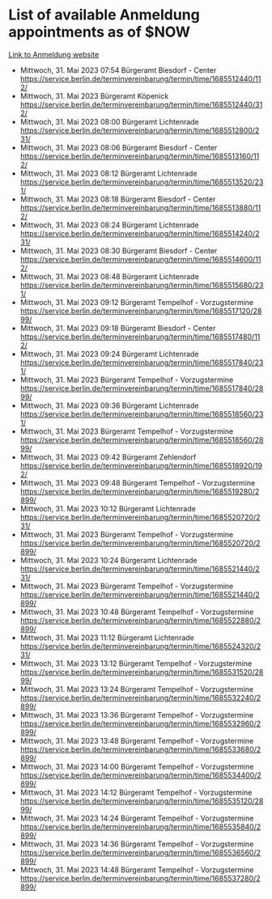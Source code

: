 # List of available Anmeldung appointments as of $NOW
[Link to Anmeldung website](https://service.berlin.de/terminvereinbarung/termin/tag.php?termin=1&anliegen[]=120686&dienstleisterlist=122210,122217,327316,122219,327312,122227,327314,122231,327346,122243,327348,122254,122252,329742,122260,329745,122262,329748,122271,327278,122273,327274,122277,327276,330436,122280,327294,122282,327290,122284,327292,122291,327270,122285,327266,122286,327264,122296,327268,150230,329760,122297,327286,122294,327284,122312,329763,122314,329775,122304,327330,122311,327334,122309,327332,317869,122281,327352,122279,329772,122283,122276,327324,122274,327326,122267,329766,122246,327318,122251,327320,122257,327322,122208,327298,122226,327300&herkunft=http%3A%2F%2Fservice.berlin.de%2Fdienstleistung%2F120686%2F)
- Mittwoch, 31. Mai 2023 07:54 Bürgeramt Biesdorf - Center https://service.berlin.de/terminvereinbarung/termin/time/1685512440/112/
- Mittwoch, 31. Mai 2023  Bürgeramt Köpenick https://service.berlin.de/terminvereinbarung/termin/time/1685512440/312/
- Mittwoch, 31. Mai 2023 08:00 Bürgeramt Lichtenrade https://service.berlin.de/terminvereinbarung/termin/time/1685512800/231/
- Mittwoch, 31. Mai 2023 08:06 Bürgeramt Biesdorf - Center https://service.berlin.de/terminvereinbarung/termin/time/1685513160/112/
- Mittwoch, 31. Mai 2023 08:12 Bürgeramt Lichtenrade https://service.berlin.de/terminvereinbarung/termin/time/1685513520/231/
- Mittwoch, 31. Mai 2023 08:18 Bürgeramt Biesdorf - Center https://service.berlin.de/terminvereinbarung/termin/time/1685513880/112/
- Mittwoch, 31. Mai 2023 08:24 Bürgeramt Lichtenrade https://service.berlin.de/terminvereinbarung/termin/time/1685514240/231/
- Mittwoch, 31. Mai 2023 08:30 Bürgeramt Biesdorf - Center https://service.berlin.de/terminvereinbarung/termin/time/1685514600/112/
- Mittwoch, 31. Mai 2023 08:48 Bürgeramt Lichtenrade https://service.berlin.de/terminvereinbarung/termin/time/1685515680/231/
- Mittwoch, 31. Mai 2023 09:12 Bürgeramt Tempelhof - Vorzugstermine https://service.berlin.de/terminvereinbarung/termin/time/1685517120/2899/
- Mittwoch, 31. Mai 2023 09:18 Bürgeramt Biesdorf - Center https://service.berlin.de/terminvereinbarung/termin/time/1685517480/112/
- Mittwoch, 31. Mai 2023 09:24 Bürgeramt Lichtenrade https://service.berlin.de/terminvereinbarung/termin/time/1685517840/231/
- Mittwoch, 31. Mai 2023  Bürgeramt Tempelhof - Vorzugstermine https://service.berlin.de/terminvereinbarung/termin/time/1685517840/2899/
- Mittwoch, 31. Mai 2023 09:36 Bürgeramt Lichtenrade https://service.berlin.de/terminvereinbarung/termin/time/1685518560/231/
- Mittwoch, 31. Mai 2023  Bürgeramt Tempelhof - Vorzugstermine https://service.berlin.de/terminvereinbarung/termin/time/1685518560/2899/
- Mittwoch, 31. Mai 2023 09:42 Bürgeramt Zehlendorf https://service.berlin.de/terminvereinbarung/termin/time/1685518920/192/
- Mittwoch, 31. Mai 2023 09:48 Bürgeramt Tempelhof - Vorzugstermine https://service.berlin.de/terminvereinbarung/termin/time/1685519280/2899/
- Mittwoch, 31. Mai 2023 10:12 Bürgeramt Lichtenrade https://service.berlin.de/terminvereinbarung/termin/time/1685520720/231/
- Mittwoch, 31. Mai 2023  Bürgeramt Tempelhof - Vorzugstermine https://service.berlin.de/terminvereinbarung/termin/time/1685520720/2899/
- Mittwoch, 31. Mai 2023 10:24 Bürgeramt Lichtenrade https://service.berlin.de/terminvereinbarung/termin/time/1685521440/231/
- Mittwoch, 31. Mai 2023  Bürgeramt Tempelhof - Vorzugstermine https://service.berlin.de/terminvereinbarung/termin/time/1685521440/2899/
- Mittwoch, 31. Mai 2023 10:48 Bürgeramt Tempelhof - Vorzugstermine https://service.berlin.de/terminvereinbarung/termin/time/1685522880/2899/
- Mittwoch, 31. Mai 2023 11:12 Bürgeramt Lichtenrade https://service.berlin.de/terminvereinbarung/termin/time/1685524320/231/
- Mittwoch, 31. Mai 2023 13:12 Bürgeramt Tempelhof - Vorzugstermine https://service.berlin.de/terminvereinbarung/termin/time/1685531520/2899/
- Mittwoch, 31. Mai 2023 13:24 Bürgeramt Tempelhof - Vorzugstermine https://service.berlin.de/terminvereinbarung/termin/time/1685532240/2899/
- Mittwoch, 31. Mai 2023 13:36 Bürgeramt Tempelhof - Vorzugstermine https://service.berlin.de/terminvereinbarung/termin/time/1685532960/2899/
- Mittwoch, 31. Mai 2023 13:48 Bürgeramt Tempelhof - Vorzugstermine https://service.berlin.de/terminvereinbarung/termin/time/1685533680/2899/
- Mittwoch, 31. Mai 2023 14:00 Bürgeramt Tempelhof - Vorzugstermine https://service.berlin.de/terminvereinbarung/termin/time/1685534400/2899/
- Mittwoch, 31. Mai 2023 14:12 Bürgeramt Tempelhof - Vorzugstermine https://service.berlin.de/terminvereinbarung/termin/time/1685535120/2899/
- Mittwoch, 31. Mai 2023 14:24 Bürgeramt Tempelhof - Vorzugstermine https://service.berlin.de/terminvereinbarung/termin/time/1685535840/2899/
- Mittwoch, 31. Mai 2023 14:36 Bürgeramt Tempelhof - Vorzugstermine https://service.berlin.de/terminvereinbarung/termin/time/1685536560/2899/
- Mittwoch, 31. Mai 2023 14:48 Bürgeramt Tempelhof - Vorzugstermine https://service.berlin.de/terminvereinbarung/termin/time/1685537280/2899/

